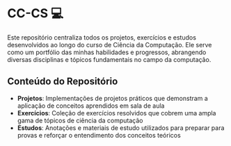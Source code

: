 # CC-CS 💻

Este repositório centraliza todos os projetos, exercícios e estudos desenvolvidos ao longo do curso de Ciência da Computação. Ele serve como um portfólio das minhas habilidades e progressos, abrangendo diversas disciplinas e tópicos fundamentais no campo da computação.

## Conteúdo do Repositório

- **Projetos**: Implementações de projetos práticos que demonstram a aplicação de conceitos aprendidos em sala de aula
- **Exercícios**: Coleção de exercícios resolvidos que cobrem uma ampla gama de tópicos de ciência da computação
- **Estudos**: Anotações e materiais de estudo utilizados para preparar para provas e reforçar o entendimento dos conceitos teóricos
